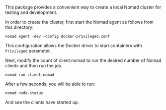 This package provides a convenient way to create a local Nomad cluster for
testing and development.

In order to create the cluster, first start the Nomad agent as follows from this
directory:

```
nomad agent -dev -config docker-privileged.conf
```

This configuration allows the Docker driver to start containers with
`Privileged` parameter.

Next, modify the count of client.nomad to run the desired number of Nomad
clients and then run the job.

```
nomad run client.nomad
```

After a few seconds, you will be able to run:

```
nomad node-status
```

And see the clients have started up.
